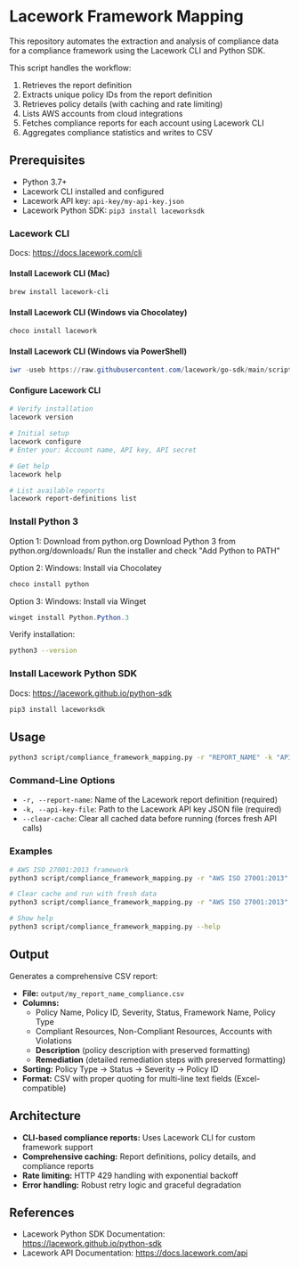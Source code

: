 # Lacework Framework Mapping

This repository automates the extraction and analysis of compliance data for a compliance framework using the Lacework CLI and Python SDK.

This script handles the workflow:
1. Retrieves the report definition
2. Extracts unique policy IDs from the report definition
3. Retrieves policy details (with caching and rate limiting)
4. Lists AWS accounts from cloud integrations
5. Fetches compliance reports for each account using Lacework CLI
6. Aggregates compliance statistics and writes to CSV

## Prerequisites

- Python 3.7+
- Lacework CLI installed and configured
- Lacework API key: `api-key/my-api-key.json`
- Lacework Python SDK: `pip3 install laceworksdk`

### Lacework CLI

Docs: https://docs.lacework.com/cli

#### Install Lacework CLI (Mac)
```bash
brew install lacework-cli
```

#### Install Lacework CLI (Windows via Chocolatey)
```powershell
choco install lacework
```

#### Install Lacework CLI (Windows via PowerShell)
```powershell
iwr -useb https://raw.githubusercontent.com/lacework/go-sdk/main/scripts/install.ps1 | iex
```

#### Configure Lacework CLI
```bash
# Verify installation
lacework version

# Initial setup
lacework configure
# Enter your: Account name, API key, API secret

# Get help 
lacework help

# List available reports
lacework report-definitions list
```

### Install Python 3

Option 1: Download from python.org
Download Python 3 from python.org/downloads/
Run the installer and check "Add Python to PATH"

Option 2: Windows: Install via Chocolatey
```powershell
choco install python
```

Option 3: Windows: Install via Winget
```powershell
winget install Python.Python.3
```

Verify installation:
```bash
python3 --version
```

### Install Lacework Python SDK

Docs: https://lacework.github.io/python-sdk
```bash
pip3 install laceworksdk
```

## Usage

```bash
python3 script/compliance_framework_mapping.py -r "REPORT_NAME" -k "API_KEY_FILE" [--clear-cache]
```

### Command-Line Options

- `-r, --report-name`: Name of the Lacework report definition (required)
- `-k, --api-key-file`: Path to the Lacework API key JSON file (required)
- `--clear-cache`: Clear all cached data before running (forces fresh API calls)

### Examples

```bash
# AWS ISO 27001:2013 framework
python3 script/compliance_framework_mapping.py -r "AWS ISO 27001:2013" -k api-key/my-lw-api-key.json

# Clear cache and run with fresh data
python3 script/compliance_framework_mapping.py -r "AWS ISO 27001:2013" -k api-key/my-lw-api-key.json --clear-cache

# Show help
python3 script/compliance_framework_mapping.py --help
```

## Output

Generates a comprehensive CSV report:
- **File:** `output/my_report_name_compliance.csv`
- **Columns:** 
  - Policy Name, Policy ID, Severity, Status, Framework Name, Policy Type
  - Compliant Resources, Non-Compliant Resources, Accounts with Violations
  - **Description** (policy description with preserved formatting)
  - **Remediation** (detailed remediation steps with preserved formatting)
- **Sorting:** Policy Type → Status → Severity → Policy ID
- **Format:** CSV with proper quoting for multi-line text fields (Excel-compatible)

## Architecture

- **CLI-based compliance reports:** Uses Lacework CLI for custom framework support
- **Comprehensive caching:** Report definitions, policy details, and compliance reports
- **Rate limiting:** HTTP 429 handling with exponential backoff
- **Error handling:** Robust retry logic and graceful degradation

## References

- Lacework Python SDK Documentation: https://lacework.github.io/python-sdk
- Lacework API Documentation: https://docs.lacework.com/api



